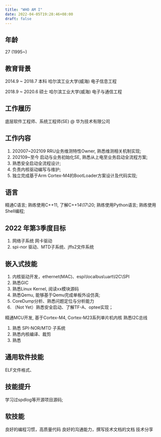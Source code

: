 ```yaml
---
title: "WHO AM I"
date: 2022-04-05T19:28:46+08:00
draft: false
---
```


## 年龄
27 (1995~)


## 教育背景
2014.9 ~ 2018.7     本科        哈尔滨工业大学(威海)        电子信息工程

2018.9 ~ 2020.6     硕士        哈尔滨工业大学(威海)        电子与通信工程


## 工作履历
底层软件工程师、系统工程师(SE) @ 华为技术有限公司


## 工作内容
1. 202007~202109    RRU业务维测特性Owner, 熟悉维测相关机制实现;
2. 202109~至今      启动与业务初始化SE, 熟悉从上电至业务启动全流程方案;
3. 熟悉安全启动全流程设计;
4. 负责内核驱动编写与维护;
5. 独立完成基于Arm Cortex-M4的BootLoader方案设计及代码实现;


## 语言
精通C语言;
熟练使用C++11, 了解C++14\17\20;
熟练使用Python语言;
熟练使用Shell编程;




## 2022 年第3季度目标
1. 网络子系统 网卡驱动
2. spi-nor 驱动、MTD子系统、jffs2文件系统









## 嵌入式技能
1. 内核驱动开发，ethernet(MAC)、espi\localbus\uart\I2C\SPI 
2. 熟悉GIC
3. 熟悉Linux Kernel, 阅读xx模块源码
4. 熟悉Qemu, 能够基于Qemu完成单板外设仿真;
5. CoreDump分析、熟悉问题定位与分析能力
6. （Not Yet）熟悉安全启动、了解TF-A、optee实现；

精通MCU开发, 基于Cortex-M4, Cortex-M23系列单片机内核
熟悉I2C总线

1. 熟悉 SPI-NOR/MTD 子系统
2. 熟悉内核编译、裁剪
3. 熟悉

## 通用软件技能
ELF文件格式、


##  技能提升
学习过spdlog等开源项目源码;

## 软技能
 良好的编程习惯，高质量代码
 良好的沟通能力，撰写技术文档的文档
 技术分享

